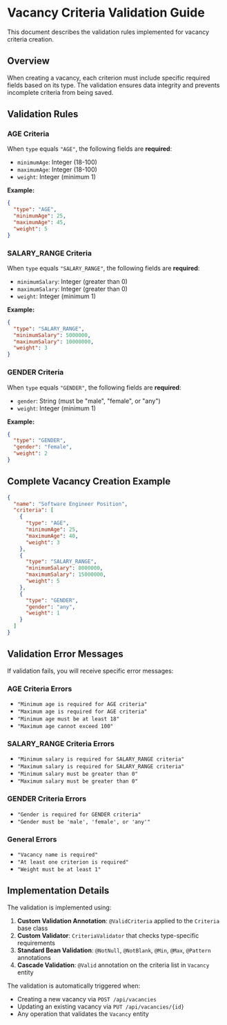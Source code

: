 # Vacancy Criteria Validation Guide

This document describes the validation rules implemented for vacancy criteria creation.

## Overview

When creating a vacancy, each criterion must include specific required fields based on its type. The validation ensures data integrity and prevents incomplete criteria from being saved.

## Validation Rules

### AGE Criteria
When `type` equals `"AGE"`, the following fields are **required**:
- `minimumAge`: Integer (18-100)
- `maximumAge`: Integer (18-100)
- `weight`: Integer (minimum 1)

**Example:**
```json
{
  "type": "AGE",
  "minimumAge": 25,
  "maximumAge": 45,
  "weight": 5
}
```

### SALARY_RANGE Criteria
When `type` equals `"SALARY_RANGE"`, the following fields are **required**:
- `minimumSalary`: Integer (greater than 0)
- `maximumSalary`: Integer (greater than 0)
- `weight`: Integer (minimum 1)

**Example:**
```json
{
  "type": "SALARY_RANGE",
  "minimumSalary": 5000000,
  "maximumSalary": 10000000,
  "weight": 3
}
```

### GENDER Criteria
When `type` equals `"GENDER"`, the following fields are **required**:
- `gender`: String (must be "male", "female", or "any")
- `weight`: Integer (minimum 1)

**Example:**
```json
{
  "type": "GENDER",
  "gender": "female",
  "weight": 2
}
```

## Complete Vacancy Creation Example

```json
{
  "name": "Software Engineer Position",
  "criteria": [
    {
      "type": "AGE",
      "minimumAge": 25,
      "maximumAge": 40,
      "weight": 3
    },
    {
      "type": "SALARY_RANGE",
      "minimumSalary": 8000000,
      "maximumSalary": 15000000,
      "weight": 5
    },
    {
      "type": "GENDER",
      "gender": "any",
      "weight": 1
    }
  ]
}
```

## Validation Error Messages

If validation fails, you will receive specific error messages:

### AGE Criteria Errors
- `"Minimum age is required for AGE criteria"`
- `"Maximum age is required for AGE criteria"`
- `"Minimum age must be at least 18"`
- `"Maximum age cannot exceed 100"`

### SALARY_RANGE Criteria Errors
- `"Minimum salary is required for SALARY_RANGE criteria"`
- `"Maximum salary is required for SALARY_RANGE criteria"`
- `"Minimum salary must be greater than 0"`
- `"Maximum salary must be greater than 0"`

### GENDER Criteria Errors
- `"Gender is required for GENDER criteria"`
- `"Gender must be 'male', 'female', or 'any'"`

### General Errors
- `"Vacancy name is required"`
- `"At least one criterion is required"`
- `"Weight must be at least 1"`

## Implementation Details

The validation is implemented using:
1. **Custom Validation Annotation**: `@ValidCriteria` applied to the `Criteria` base class
2. **Custom Validator**: `CriteriaValidator` that checks type-specific requirements
3. **Standard Bean Validation**: `@NotNull`, `@NotBlank`, `@Min`, `@Max`, `@Pattern` annotations
4. **Cascade Validation**: `@Valid` annotation on the criteria list in `Vacancy` entity

The validation is automatically triggered when:
- Creating a new vacancy via `POST /api/vacancies`
- Updating an existing vacancy via `PUT /api/vacancies/{id}`
- Any operation that validates the `Vacancy` entity